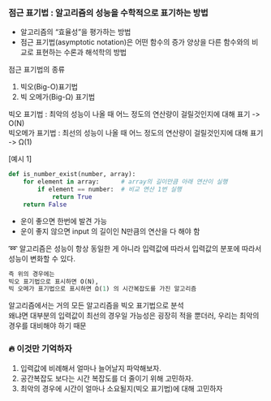 ### 점근 표기법 : 알고리즘의 성능을 수학적으로 표기하는 방법 
* 알고리즘의 “효율성”을 평가하는 방법 <br/>
* 점근 표기법(asymptotic notation)은 어떤 함수의 증가 양상을 다른 함수와의 비교로 표현하는 수론과 해석학의 방법 <br/>

점근 표기법의 종류 <br/>
1. 빅오(Big-O)표기법 <br/>
2. 빅 오메가(Big-Ω) 표기법 <br/>

빅오 표기법 : 최악의 성능이 나올 때 어느 정도의 연산량이 걸릴것인지에 대해 표기 -> O(N) <br/>
빅오메가 표기법 : 최선의 성능이 나올 때 어느 정도의 연산량이 걸릴것인지에 대해 표기 -> Ω(1) <br/>

[예시 1]
```python
def is_number_exist(number, array):
    for element in array:      # array의 길이만큼 아래 연산이 실행
        if element == number:  # 비교 연산 1번 실행
            return True
    return False
```
* 운이 좋으면 한번에 발견 가능
* 운이 좋지 않으면 input 의 길이인 N만큼의 연산을 다 해야 함

➿ 알고리즘은 성능이 항상 동일한 게 아니라 입력값에 따라서 입력값의 분포에 따라서 성능이 변화할 수 있다.<br/>

```python
즉 위의 경우에는
빅오 표기법으로 표시하면 O(N),
빅 오메가 표기법으로 표시하면 Ω(1) 의 시간복잡도를 가진 알고리즘
```

알고리즘에서는 거의 모든 알고리즘을 빅오 표기법으로 분석<br/>
왜냐면 대부분의 입력값이 최선의 경우일 가능성은 굉장히 적을 뿐더러, 우리는 최악의 경우를 대비해야 하기 때문

### 🔥 이것만 기억하자 <br/>
1. 입력값에 비례해서 얼마나 늘어날지 파악해보자.
2. 공간복잡도 보다는 시간 복잡도를 더 줄이기 위해 고민하자.
3. 최악의 경우에 시간이 얼마나 소요될지(빅오 표기법)에 대해 고민하자